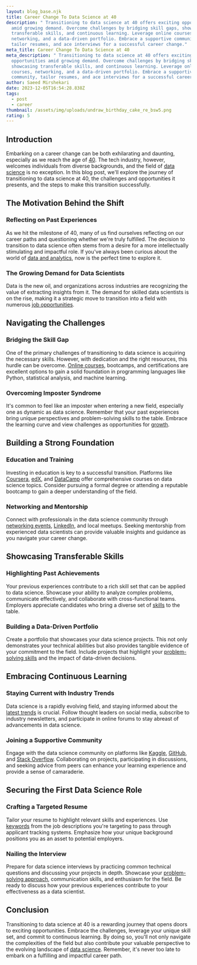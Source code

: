 ```yaml
---
layout: blog_base.njk
title: Career Change To Data Science at 40
description: " Transitioning to data science at 40 offers exciting opportunities
  amid growing demand. Overcome challenges by bridging skill gaps, showcasing
  transferable skills, and continuous learning. Leverage online courses,
  networking, and a data-driven portfolio. Embrace a supportive community,
  tailor resumes, and ace interviews for a successful career change."
meta_title: Career Change To Data Science at 40
meta_description: " Transitioning to data science at 40 offers exciting
  opportunities amid growing demand. Overcome challenges by bridging skill gaps,
  showcasing transferable skills, and continuous learning. Leverage online
  courses, networking, and a data-driven portfolio. Embrace a supportive
  community, tailor resumes, and ace interviews for a successful career change."
author: Saeed Mirshekari
date: 2023-12-05T16:54:28.838Z
tags:
  - post
  - career
thumbnail: /assets/img/uploads/undraw_birthday_cake_re_bsw5.png
rating: 5
---
```


## Introduction

Embarking on a career change can be both exhilarating and daunting, especially as we reach the age of [40](https://saeedmirshekari.com/blog/career-change-to-data-science-at-40/). The tech industry, however, welcomes individuals from diverse backgrounds, and the field of [data science](https://saeedmirshekari.com/blog/career-change-to-data-science-at-40/) is no exception. In this blog post, we'll explore the journey of transitioning to data science at 40, the challenges and opportunities it presents, and the steps to make this transition successfully.

## The Motivation Behind the Shift

### Reflecting on Past Experiences

As we hit the milestone of 40, many of us find ourselves reflecting on our career paths and questioning whether we're truly fulfilled. The decision to transition to data science often stems from a desire for a more intellectually stimulating and impactful role. If you've always been curious about the world of [data and analytics](https://saeedmirshekari.com/blog/career-change-to-data-science-at-40/), now is the perfect time to explore it.

### The Growing Demand for Data Scientists

Data is the new oil, and organizations across industries are recognizing the value of extracting insights from it. The demand for skilled data scientists is on the rise, making it a strategic move to transition into a field with numerous [job opportunities](https://saeedmirshekari.com/blog/career-change-to-data-science-at-40/).

## Navigating the Challenges

### Bridging the Skill Gap

One of the primary challenges of transitioning to data science is acquiring the necessary skills. However, with dedication and the right resources, this hurdle can be overcome. [Online courses](https://saeedmirshekari.com/blog/career-change-to-data-science-at-40/), bootcamps, and certifications are excellent options to gain a solid foundation in programming languages like Python, statistical analysis, and machine learning.

### Overcoming Imposter Syndrome

It's common to feel like an imposter when entering a new field, especially one as dynamic as data science. Remember that your past experiences bring unique perspectives and problem-solving skills to the table. Embrace the learning curve and view challenges as opportunities for [growth](https://saeedmirshekari.com/blog/career-change-to-data-science-at-40/).

## Building a Strong Foundation

### Education and Training

Investing in education is key to a successful transition. Platforms like [Coursera](https://www.coursera.org/), [edX](https://www.edx.org/), and [DataCamp](https://www.datacamp.com/) offer comprehensive courses on data science topics. Consider pursuing a formal degree or attending a reputable bootcamp to gain a deeper understanding of the field.

### Networking and Mentorship

Connect with professionals in the data science community through [networking events](https://saeedmirshekari.com/blog/career-change-to-data-science-at-40/), [LinkedIn](https://www.linkedin.com/), and local meetups. Seeking mentorship from experienced data scientists can provide valuable insights and guidance as you navigate your career change.

## Showcasing Transferable Skills

### Highlighting Past Achievements

Your previous experiences contribute to a rich skill set that can be applied to data science. Showcase your ability to analyze complex problems, communicate effectively, and collaborate with cross-functional teams. Employers appreciate candidates who bring a diverse set of [skills](https://saeedmirshekari.com/blog/career-change-to-data-science-at-40/) to the table.

### Building a Data-Driven Portfolio

Create a portfolio that showcases your data science projects. This not only demonstrates your technical abilities but also provides tangible evidence of your commitment to the field. Include projects that highlight your [problem-solving skills](https://saeedmirshekari.com/blog/career-change-to-data-science-at-40/) and the impact of data-driven decisions.

## Embracing Continuous Learning

### Staying Current with Industry Trends

Data science is a rapidly evolving field, and staying informed about the [latest trends](https://saeedmirshekari.com/blog/career-change-to-data-science-at-40/) is crucial. Follow thought leaders on social media, subscribe to industry newsletters, and participate in online forums to stay abreast of advancements in data science.

### Joining a Supportive Community

Engage with the data science community on platforms like [Kaggle](https://www.kaggle.com/), [GitHub](https://github.com/), and [Stack Overflow](https://stackoverflow.com/). Collaborating on projects, participating in discussions, and seeking advice from peers can enhance your learning experience and provide a sense of camaraderie.

## Securing the First Data Science Role

### Crafting a Targeted Resume

Tailor your resume to highlight relevant skills and experiences. Use [keywords](https://saeedmirshekari.com/blog/career-change-to-data-science-at-40/) from the job descriptions you're targeting to pass through applicant tracking systems. Emphasize how your unique background positions you as an asset to potential employers.

### Nailing the Interview

Prepare for data science interviews by practicing common technical questions and discussing your projects in depth. Showcase your [problem-solving approach](https://saeedmirshekari.com/blog/career-change-to-data-science-at-40/), communication skills, and enthusiasm for the field. Be ready to discuss how your previous experiences contribute to your effectiveness as a data scientist.

## Conclusion

Transitioning to data science at 40 is a rewarding journey that opens doors to exciting opportunities. Embrace the challenges, leverage your unique skill set, and commit to continuous learning. By doing so, you'll not only navigate the complexities of the field but also contribute your valuable perspective to the evolving landscape of [data science](https://saeedmirshekari.com/blog/career-change-to-data-science-at-40/). Remember, it's never too late to embark on a fulfilling and impactful career path.